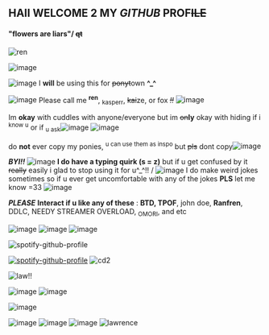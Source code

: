 ## HAII WELCOME 2 MY *GITHUB* PROF~~ILE~~
#### **"flowers are liars"/** ~~qt~~
![ren](https://media.tenor.com/byuqJlqamOAAAAAi/ren-hana-boyfriend-to-death.gif)


![image](https://github.com/user-attachments/assets/4ce8ab53-a5d9-4838-960a-5d68f99d7975)

![image](https://github.com/user-attachments/assets/2fca12e3-2e39-4f62-ba3a-dbe465d2a225)
I **will** be using this for ~~ponyt~~own **^_^** 


![image](https://github.com/user-attachments/assets/073b9410-6f09-4940-9344-bb8e48e00987) Please call me <sup>**ren**</sup>, <sub>kasperr</sub>, ~~kai~~ze, or fox *~~!!~~* ![image](https://github.com/user-attachments/assets/c408b9d0-4b32-43ed-b792-eb7a76593307)

Im __okay__ with cuddles with anyone/everyone but im ~~on~~**ly** okay with hiding if i <sup>know u</sup> or if <sub>u ask</sub>![image](https://github.com/user-attachments/assets/18e78ea3-c849-4137-9eb6-420910b624ec) ![image](https://github.com/user-attachments/assets/c8bacc57-69cc-49b6-89f7-6f10a0309949)

do **not** ever copy my ponies, <sup>u can use them as inspo</sup> but ~~pls~~ dont copy![image](https://github.com/user-attachments/assets/b6c1af2e-92ad-4b68-aa08-6fdd1898ff84)
 

***BYI!!*** ![image](https://github.com/user-attachments/assets/1891a414-c008-4c0d-b5a9-9b2de394603f)
 **I do have a typing quirk (s = z)** but if u get confused by it ~~really~~ easily i glad to stop using it for u^_^!! / ![image](https://github.com/user-attachments/assets/ace51d79-037b-4503-81a6-272f411b7804)
I do make weird jokes sometimes so if u ever get uncomfortable with any of the jokes **PLS** let me know =33 ![image](https://github.com/user-attachments/assets/f412a3e0-e10a-410a-977f-249a4ad10697)


***PLEASE*** __Interact if u like any of these__ : **BTD, TPOF**, john doe, **Ranfren**, DDLC, NEEDY STREAMER OVERLOAD, <sub>OMORI</sub>, and etc


![image](https://github.com/user-attachments/assets/7196c628-2b8e-4b21-ae22-d75ff27562cf) ![image](https://github.com/user-attachments/assets/e34feadf-4a79-4d1c-9812-8e178901a4ce) ![image](https://github.com/user-attachments/assets/03590786-7e4c-49f5-930d-c41c2e15dfbc)

![spotify-github-profile](/img/novatorem.svg)

[![spotify-github-profile](https://spotify-github-profile.kittinanx.com/api/view?uid=9k1p585lhqwnrgqh2jmya54fb&cover_image=true&theme=novatorem&show_offline=true&background_color=ff0000&interchange=false&bar_color=cc0000&bar_color_cover=false)](https://github.com/kittinan/spotify-github-profile)  ![cd2](https://gifs.crd.co/assets/images/gallery21/33f7fc0a.gif?v=ef433a6f)






![law!!](https://i.ibb.co/pfphpRM/Untitled-Project2-ezgif.png)

![image](https://github.com/user-attachments/assets/c225bc47-9534-4961-b0d2-cd0ad65d9192) ![image](https://github.com/user-attachments/assets/bef3b099-2522-43f8-80d4-2b4cce499f35)



![image](https://github.com/user-attachments/assets/173c4ff0-e96e-491f-a35a-095697cba92c)



![image](https://github.com/user-attachments/assets/a085689a-2298-40eb-a0ca-e49c49892d33) ![image](https://github.com/user-attachments/assets/12adfebc-34fa-4f03-a7b7-5d2f986cfc57) ![image](https://github.com/user-attachments/assets/a300e247-c4a2-4da2-9441-63eeb37a9a10) ![lawrence](https://camo.githubusercontent.com/98ac392472cd25651e37f0c06a8b876cfc0c4c14d9733458c2a289367f3f7a89/68747470733a2f2f7374756666696e6565642e63617272642e636f2f6173736574732f696d616765732f67616c6c65727931322f64646537623761372e706e673f763d6162623966363131)





